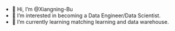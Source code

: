 - 👋 Hi, I’m @Xiangning-Bu
- 👀 I’m interested in becoming a Data Engineer/Data Scientist.
- 🌱 I’m currently learning matching learning and data warehouse. 

<!---
Xiangning-Bu/Xiangning-Bu is a ✨ special ✨ repository because its `README.md` (this file) appears on your GitHub profile.
You can click the Preview link to take a look at your changes.
--->
